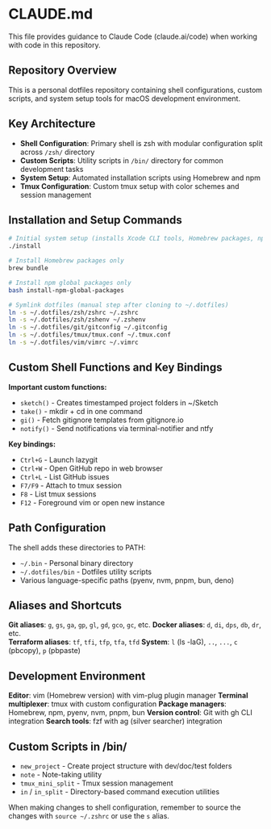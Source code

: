 # CLAUDE.md

This file provides guidance to Claude Code (claude.ai/code) when working with code in this repository.

## Repository Overview

This is a personal dotfiles repository containing shell configurations, custom scripts, and system setup tools for macOS development environment.

## Key Architecture

- **Shell Configuration**: Primary shell is zsh with modular configuration split across `/zsh/` directory
- **Custom Scripts**: Utility scripts in `/bin/` directory for common development tasks
- **System Setup**: Automated installation scripts using Homebrew and npm
- **Tmux Configuration**: Custom tmux setup with color schemes and session management

## Installation and Setup Commands

```bash
# Initial system setup (installs Xcode CLI tools, Homebrew packages, npm globals)
./install

# Install Homebrew packages only
brew bundle

# Install npm global packages only
bash install-npm-global-packages

# Symlink dotfiles (manual step after cloning to ~/.dotfiles)
ln -s ~/.dotfiles/zsh/zshrc ~/.zshrc
ln -s ~/.dotfiles/zsh/zshenv ~/.zshenv
ln -s ~/.dotfiles/git/gitconfig ~/.gitconfig
ln -s ~/.dotfiles/tmux/tmux.conf ~/.tmux.conf
ln -s ~/.dotfiles/vim/vimrc ~/.vimrc
```

## Custom Shell Functions and Key Bindings

**Important custom functions:**
- `sketch()` - Creates timestamped project folders in ~/Sketch
- `take()` - mkdir + cd in one command
- `gi()` - Fetch gitignore templates from gitignore.io
- `notify()` - Send notifications via terminal-notifier and ntfy

**Key bindings:**
- `Ctrl+G` - Launch lazygit
- `Ctrl+W` - Open GitHub repo in web browser
- `Ctrl+L` - List GitHub issues
- `F7/F9` - Attach to tmux session
- `F8` - List tmux sessions
- `F12` - Foreground vim or open new instance

## Path Configuration

The shell adds these directories to PATH:
- `~/.bin` - Personal binary directory
- `~/.dotfiles/bin` - Dotfiles utility scripts
- Various language-specific paths (pyenv, nvm, pnpm, bun, deno)

## Aliases and Shortcuts

**Git aliases**: `g`, `gs`, `ga`, `gp`, `gl`, `gd`, `gco`, `gc`, etc.
**Docker aliases**: `d`, `di`, `dps`, `db`, `dr`, etc.  
**Terraform aliases**: `tf`, `tfi`, `tfp`, `tfa`, `tfd`
**System**: `l` (ls -laG), `..`, `...`, `c` (pbcopy), `p` (pbpaste)

## Development Environment

**Editor**: vim (Homebrew version) with vim-plug plugin manager
**Terminal multiplexer**: tmux with custom configuration
**Package managers**: Homebrew, npm, pyenv, nvm, pnpm, bun
**Version control**: Git with gh CLI integration
**Search tools**: fzf with ag (silver searcher) integration

## Custom Scripts in /bin/

- `new_project` - Create project structure with dev/doc/test folders
- `note` - Note-taking utility
- `tmux_mini_split` - Tmux session management
- `in` / `in_split` - Directory-based command execution utilities

When making changes to shell configuration, remember to source the changes with `source ~/.zshrc` or use the `s` alias.